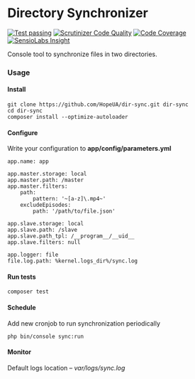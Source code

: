 Directory Synchronizer
======================

[![Test passing](https://img.shields.io/travis/HopeUA/dir-sync.svg?style=flat-square)](https://travis-ci.org/HopeUA/dir-sync)
[![Scrutinizer Code Quality](https://img.shields.io/scrutinizer/g/HopeUA/dir-sync.svg?style=flat-square)](https://scrutinizer-ci.com/g/HopeUA/dir-sync/?branch=master)
[![Code Coverage](https://img.shields.io/scrutinizer/coverage/g/HopeUA/dir-sync.svg?style=flat-square)](https://scrutinizer-ci.com/g/HopeUA/dir-sync/?branch=master)
[![SensioLabs Insight](https://insight.sensiolabs.com/projects/d58bf4a1-e650-41eb-ac29-1a876fc9e888/mini.png)](https://insight.sensiolabs.com/projects/d58bf4a1-e650-41eb-ac29-1a876fc9e888)

Console tool to synchronize files in two directories.

### Usage
#### Install

    git clone https://github.com/HopeUA/dir-sync.git dir-sync
    cd dir-sync
    composer install --optimize-autoloader

#### Configure
Write your configuration to __app/config/parameters.yml__

    app.name: app
    
    app.master.storage: local
    app.master.path: /master
    app.master.filters:
        path:
            pattern: '~[a-z]\.mp4~'
        excludeEpisodes:
            path: '/path/to/file.json'
    
    app.slave.storage: local
    app.slave.path: /slave
    app.slave.path_tpl: /__program__/__uid__
    app.slave.filters: null

    app.logger: file
    file.log.path: %kernel.logs_dir%/sync.log

#### Run tests

    composer test
    
#### Schedule 
Add new cronjob to run synchronization periodically

    php bin/console sync:run
    
#### Monitor
Default logs location – *var/logs/sync.log*

